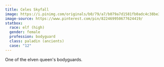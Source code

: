 ```yaml
---
title: Celes Skyfall
image: https://i.pinimg.com/originals/b0/79/a7/b079a7d1581fb0adc4c38be30260a988.jpg
image-source: https://www.pinterest.com/pin/822469950677624419/
statbox:
  race: elf (high)
  gender: female
  profession: bodyguard
  class: paladin (ancients)
  case: "12"
---
```


One of the elven queen's bodyguards.
